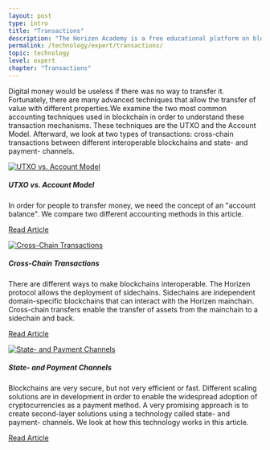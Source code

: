 ```yaml
---
layout: post
type: intro
title: "Transactions"
description: "The Horizen Academy is a free educational platform on blockchain technology, cryptocurrency, and privacy. This chapter is is not available yet. We add content frequently, sign up for our newsletter for notifications when it's released."
permalink: /technology/expert/transactions/
topic: technology
level: expert
chapter: "Transactions"
---
```


Digital money would be useless if there was no way to transfer it. Fortunately, there are many advanced techniques that allow the transfer of value with different properties.We examine the two most common accounting techniques used in blockchain in order to understand these transaction mechanisms. These techniques are the UTXO and the Account Model. Afterward, we look at two types of transactions: cross-chain transactions between different interoperable blockchains and state- and payment- channels.

<div class="row mt-5">
    <div class="col-md-3">
        <a href="{{ site.baseurl }}{% post_url /technology/expert/2022-04-02-utxo-vs-account-model %}">
            <img src="/assets/post_files/technology/expert/4.0-txs/utxo-vs-account.png" alt="UTXO vs. Account Model" />
        </a>
    </div>
    <div class="col-md-9">
        <h5 class="intro-article-title">UTXO vs. Account Model</h5>
        <p class="mb-1">
            In order for people to transfer money, we need the concept of an "account balance". We compare two different accounting methods in this article.
        </p>
        <p class="mb-0">
            <a class="font-weight-bold" href="{{ site.baseurl }}{% post_url /technology/expert/2022-04-02-utxo-vs-account-model %}">Read Article</a>
        </p>
    </div>
</div>

<div class="row mt-5">
    <div class="col-md-3">
        <a href="{{ site.baseurl }}{% post_url /technology/expert/2022-04-03-cross-chain-transactions %}">
            <img src="/assets/post_files/technology/expert/4.0-txs/htlcs.png" alt="Cross-Chain Transactions" />
        </a>
    </div>
    <div class="col-md-9">
        <h5 class="intro-article-title">Cross-Chain Transactions</h5>
        <p class="mb-1">
           There are different ways to make blockchains interoperable. The Horizen protocol allows the deployment of sidechains. Sidechains are independent domain-specific blockchains that can interact with the Horizen mainchain. Cross-chain transfers enable the transfer of assets from the mainchain to a sidechain and back.
        </p>
        <p class="mb-0">
            <a class="font-weight-bold" href="{{ site.baseurl }}{% post_url /technology/expert/2022-04-03-cross-chain-transactions %}">Read Article</a>
        </p>
    </div>
</div>

<div class="row mt-5">
    <div class="col-md-3">
        <a href="{{ site.baseurl }}{% post_url /technology/expert/2022-04-04-state-and-payment-channels %}">
            <img src="/assets/post_files/technology/expert/4.0-txs/statechannels.png" alt="State- and Payment Channels" />
        </a>
    </div>
    <div class="col-md-9">
        <h5 class="intro-article-title">State- and Payment Channels</h5>
        <p class="mb-1">
            Blockchains are very secure, but not very efficient or fast. Different scaling solutions are in development in order to enable the widespread adoption of cryptocurrencies as a payment method. A very promising approach is to create second-layer solutions using a technology called state- and payment- channels. We look at how this technology works in this article.
        </p>
        <p class="mb-0">
            <a class="font-weight-bold" href="{{ site.baseurl }}{% post_url /technology/expert/2022-04-04-state-and-payment-channels %}">Read Article</a>
        </p>
    </div>
</div>
